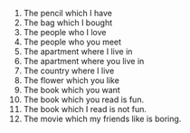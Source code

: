 1. The pencil which I have
2. The bag which I bought
3. The people who I love
4. The people who you meet
5. The apartment where I live in
6. The apartment where you live in
7. The country where I live
8. The flower which you like
9. The book which you want
10. The book which you read is fun.
11. The book which I read is not fun.
12. The movie which my friends like is boring.
